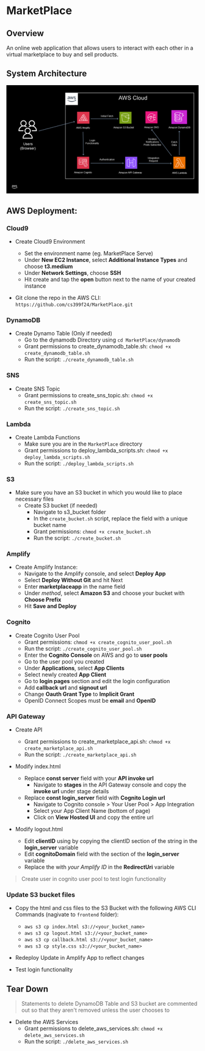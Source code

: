 # MarketPlace
## Overview
An online web application that allows users to interact with each other in a virtual marketplace to buy and sell products.

## System Architecture
![System Diagram](https://github.com/cs399f24/MarketPlace/blob/main/MarketPlaceFinalArchitecture.png)

## AWS Deployment:

### Cloud9
* Create Cloud9 Environment
     * Set the environment name (eg. MarketPlace Serve)
     * Under **New EC2 Instance**, select **Additional Instance Types** and choose **t3.medium**
     * Under **Network Settings**, choose **SSH**
     * Hit create and tap the **open** button next to the name of your created instance

* Git clone the repo in the AWS CLI: `https://github.com/cs399f24/MarketPlace.git`

### DynamoDB
* Create Dynamo Table (Only if needed)
     * Go to the dynamodb Directory using `cd MarketPlace/dynamodb`
     * Grant permissions to create_dynamodb_table.sh: `chmod +x create_dynamodb_table.sh`
     * Run the script: `./create_dynamodb_table.sh`

### SNS
* Create SNS Topic
     * Grant permissions to create_sns_topic.sh: `chmod +x create_sns_topic.sh`
     * Run the script: `./create_sns_topic.sh`

### Lambda
* Create Lambda Functions
     * Make sure you are in the `MarketPlace` directory
     * Grant permissions to deploy_lambda_scripts.sh: `chmod +x deploy_lambda_scripts.sh`
     * Run the script: `./deploy_lambda_scripts.sh`

### S3
* Make sure you have an S3 bucket in which you would like to place necessary files
     * Create S3 bucket (if needed)
          * Navigate to s3_bucket folder
          * In the `create_bucket.sh` script, replace the <bucket-name> field with a unique bucket name
          * Grant permissions: `chmod +x create_bucket.sh`
          * Run the script: `./create_bucket.sh`

### Amplify
* Create Amplify Instance: 
     * Navigate to the Amplify console, and select **Deploy App**
     * Select **Deploy Without Git** and hit Next
     * Enter **marketplaceapp** in the name field
     * Under *method*, select **Amazon S3** and choose your bucket with **Choose Prefix**
     * Hit **Save and Deploy**

### Cognito
* Create Cognito User Pool
     * Grant permissions: `chmod +x create_cognito_user_pool.sh`
     * Run the script: `./create_cognito_user_pool.sh`
     * Enter the **Cognito Console** on AWS and go to **user pools**
     * Go to the user pool you created
     * Under **Applications**, select **App Clients**
     * Select newly created **App Client**
     * Go to **login pages** section and edit the login configuration
     * Add **callback url** and **signout url**
     * Change **Oauth Grant Type** to **Implicit Grant**
     * OpenID Connect Scopes must be **email** and **OpenID**

### API Gateway
* Create API 
     * Grant permissions to create_marketplace_api.sh: `chmod +x create_marketplace_api.sh`
     * Run the script: `./create_marketplace_api.sh`

* Modify index.html
     * Replace **const server** field with your **API invoke url**
          * Navigate to **stages** in the API Gateway console and copy the **invoke url** under stage details
     * Replace **const login_server** field with **Cognito Login url**
          * Navigate to Cognito console > Your User Pool > App Integration
          * Select your App Client Name (bottom of page)
          * Click on **View Hosted UI** and copy the entire url

* Modify logout.html
     * Edit **clientID** using by copying the clientID section of the string in the **login_server** variable
     * Edit **cognitoDomain** field with the section of the **login_server** variable
     * Replace the <amplify-id> with *your Amplify ID* in the **RedirectUri** variable

> Create user in cognito user pool to test login functionality

### Update S3 bucket files
* Copy the html and css files to the S3 Bucket with the following AWS CLI Commands (nagivate to `frontend` folder):
     * `aws s3 cp index.html s3://<your_bucket_name>`
     * `aws s3 cp logout.html s3://<your_bucket_name>`
     * `aws s3 cp callback.html s3://<your_bucket_name>`
     * `aws s3 cp style.css s3://<your_bucket_name>`

* Redeploy Update in Amplify App to reflect changes

* Test login functionality

## Tear Down

> Statements to delete DynamoDB Table and S3 bucket are commented out so that they aren't removed unless the user chooses to

* Delete the AWS Services
     * Grant permissions to delete_aws_services.sh: `chmod +x delete_aws_services.sh`
     * Run the script: `./delete_aws_services.sh`
